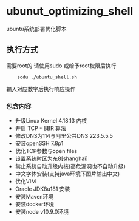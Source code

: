 # ubunut_optimizing_shell
ubuntu系统部署优化脚本


## 执行方式

需要root的 请使用sudo 或给予root权限后执行

```shell
    sodu ./ubuntu_shell.sh
```

输入对应数字后执行响应操作


### 包含内容

* 升级Linux Kernel  4.18.13 内核
* 开启 TCP - BBR 算法 
* 修改DNS为114与阿里公共DNS 223.5.5.5
* 安装openSSH 7.8p1
* 优化TCP参数与open files
* 设置系统时区为东8[shanghai]
* 禁止系统自动升级内核(高危漏洞也不自动升级)
* 中文字体安装(支持java环境下图片输出中文)
* 优化VIM
* Oracle JDK8u181 安装
* 安装Maven环境
* 安装docker环境
* 安装node v10.9.0环境


